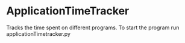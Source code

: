# ApplicationTimeTracker
Tracks the time spent on different programs.
To start the program run applicationTimetracker.py
